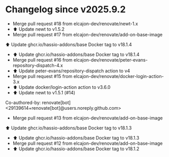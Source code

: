 # Changelog since v2025.9.2
- Merge pull request #18 from elcajon-dev/renovate/newt-1.x 
- ⬆️ Update newt to v1.5.2 
- Merge pull request #17 from elcajon-dev/renovate/add-on-base-image

⬆️ Update ghcr.io/hassio-addons/base Docker tag to v18.1.4 
- ⬆️ Update ghcr.io/hassio-addons/base Docker tag to v18.1.4 
- Merge pull request #16 from elcajon-dev/renovate/peter-evans-repository-dispatch-4.x 
- ⬆️ Update peter-evans/repository-dispatch action to v4 
- Merge pull request #15 from elcajon-dev/renovate/docker-login-action-3.x 
- ⬆️ Update docker/login-action action to v3.6.0 
- ⬆️ Update newt to v1.5.1 (#14)

Co-authored-by: renovate[bot] <29139614+renovate[bot]@users.noreply.github.com> 
- Merge pull request #13 from elcajon-dev/renovate/add-on-base-image

⬆️ Update ghcr.io/hassio-addons/base Docker tag to v18.1.3 
- ⬆️ Update ghcr.io/hassio-addons/base Docker tag to v18.1.3 
- Merge pull request #12 from elcajon-dev/renovate/add-on-base-image 
- ⬆️ Update ghcr.io/hassio-addons/base Docker tag to v18.1.2 
